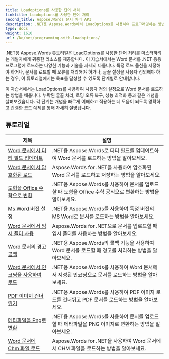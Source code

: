 ```yaml
---
title: Loadoptions를 사용한 단어 처리
linktitle: Loadoptions를 사용한 단어 처리
second_title: Aspose.Words 문서 처리 API
description: .NET용 Aspose.Words에서 LoadOptions를 사용하여 프로그래밍하는 방법을 알아보세요. Word 문서 로드 및 사용자 정의를 위한 샘플 코드가 포함된 자세한 튜토리얼입니다.
type: docs
weight: 1610
url: /ko/net/programming-with-loadoptions/
---
```

.NET용 Aspose.Words 튜토리얼은 LoadOptions를 사용한 단어 처리를 마스터하려는 개발자에게 귀중한 리소스를 제공합니다. 이 자습서에서는 Word 문서를 .NET 응용 프로그램에 로드하는 다양한 기능과 기술을 자세히 다룹니다. 특정 로드 옵션을 지정해야 하거나, 문서를 로드할 때 오류를 처리해야 하거나, 글꼴 설정을 사용자 정의해야 하는 경우, 이 튜토리얼에서는 목표를 달성할 수 있도록 단계별로 안내합니다.

이 자습서에서는 LoadOptions를 사용하여 사용자 정의 설정으로 Word 문서를 로드하는 방법을 배웁니다. 누락된 글꼴 처리, 로딩 오류 복구, 성능 최적화 등과 같은 개념을 살펴보겠습니다. 각 단계는 개념을 빠르게 이해하고 적용하는 데 도움이 되도록 명확하고 간결한 코드 예제를 통해 자세히 설명됩니다.

 ## 튜토리얼
| 제목 | 설명 |
| --- | --- |
| [Word 문서에서 더티 필드 업데이트](./update-dirty-fields/) | .NET용 Aspose.Words로 더티 필드를 업데이트하여 Word 문서를 로드하는 방법을 알아보세요. |
| [Word 문서에서 암호화된 로드](./load-encrypted-document/) | Aspose.Words for .NET을 사용하여 암호화된 Word 문서를 로드하고 저장하는 방법을 알아보세요. |
| [도형을 Office 수학으로 변환](./convert-shape-to-office-math/) | .NET용 Aspose.Words를 사용하여 문서를 업로드할 때 도형을 Office 수학 공식으로 변환하는 방법을 알아보세요. |
| [Ms Word 버전 설정](./set-ms-word-version/) | .NET용 Aspose.Words를 사용하여 특정 버전의 MS Word로 문서를 로드하는 방법을 알아보세요. |
| [Word 문서에서 임시 폴더 사용](./use-temp-folder/) | Aspose.Words for .NET으로 문서를 업로드할 때 임시 폴더를 사용하는 방법을 알아보세요. |
| [Word 문서의 경고 콜백](./warning-callback/) | .NET용 Aspose.Words의 콜백 기능을 사용하여 Word 문서를 로드할 때 경고를 처리하는 방법을 알아보세요. |
| [Word 문서에서 인코딩을 사용하여 로드](./load-with-encoding/) | .NET용 Aspose.Words를 사용하여 Word 문서에서 지정된 인코딩으로 문서를 로드하는 방법을 알아보세요. |
| [PDF 이미지 건너뛰기](./skip-pdf-images/) | .NET용 Aspose.Words를 사용하여 PDF 이미지 로드를 건너뛰고 PDF 문서를 로드하는 방법을 알아보세요. |
| [메타파일을 Png로 변환](./convert-metafiles-to-png/) | .NET용 Aspose.Words를 사용하여 문서를 업로드할 때 메타파일을 PNG 이미지로 변환하는 방법을 알아보세요. |
| [Word 문서에 Chm 파일 로드](./load-chm/) | Aspose.Words for .NET을 사용하여 Word 문서에서 CHM 파일을 로드하는 방법을 알아보세요. |